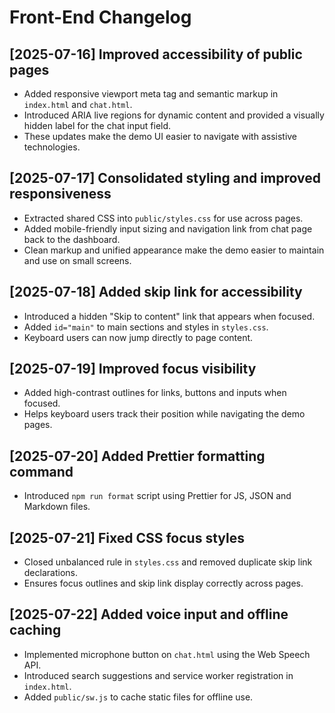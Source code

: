 # Front-End Changelog

## [2025-07-16] Improved accessibility of public pages
- Added responsive viewport meta tag and semantic markup in `index.html` and `chat.html`.
- Introduced ARIA live regions for dynamic content and provided a visually hidden label for the chat input field.
- These updates make the demo UI easier to navigate with assistive technologies.

## [2025-07-17] Consolidated styling and improved responsiveness
- Extracted shared CSS into `public/styles.css` for use across pages.
- Added mobile-friendly input sizing and navigation link from chat page back to the dashboard.
- Clean markup and unified appearance make the demo easier to maintain and use on small screens.



## [2025-07-18] Added skip link for accessibility
- Introduced a hidden "Skip to content" link that appears when focused.
- Added `id="main"` to main sections and styles in `styles.css`.
- Keyboard users can now jump directly to page content.


## [2025-07-19] Improved focus visibility
- Added high-contrast outlines for links, buttons and inputs when focused.
- Helps keyboard users track their position while navigating the demo pages.

## [2025-07-20] Added Prettier formatting command
- Introduced `npm run format` script using Prettier for JS, JSON and Markdown files.

## [2025-07-21] Fixed CSS focus styles
- Closed unbalanced rule in `styles.css` and removed duplicate skip link declarations.
- Ensures focus outlines and skip link display correctly across pages.

## [2025-07-22] Added voice input and offline caching
- Implemented microphone button on `chat.html` using the Web Speech API.
- Introduced search suggestions and service worker registration in `index.html`.
- Added `public/sw.js` to cache static files for offline use.
